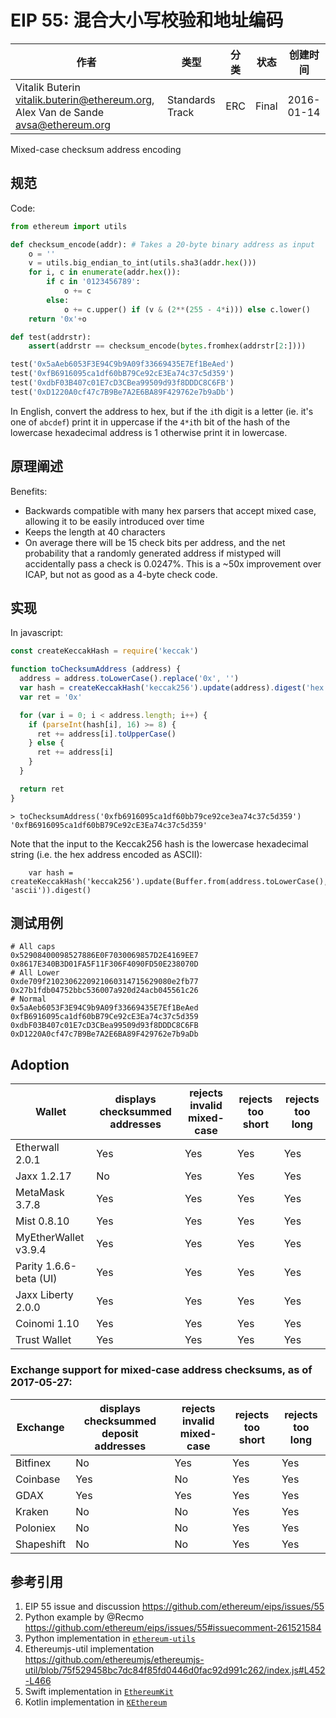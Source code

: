# EIP 55: 混合大小写校验和地址编码

| 作者 | 类型 | 分类 | 状态 |  创建时间 |
| --- | --- | --- | --- | --- |
| Vitalik Buterin <vitalik.buterin@ethereum.org>, Alex Van de Sande <avsa@ethereum.org>| Standards Track|ERC|Final|2016-01-14|

 Mixed-case checksum address encoding

## 规范

Code:

``` python
from ethereum import utils

def checksum_encode(addr): # Takes a 20-byte binary address as input
    o = ''
    v = utils.big_endian_to_int(utils.sha3(addr.hex()))
    for i, c in enumerate(addr.hex()):
        if c in '0123456789':
            o += c
        else:
            o += c.upper() if (v & (2**(255 - 4*i))) else c.lower()
    return '0x'+o

def test(addrstr):
    assert(addrstr == checksum_encode(bytes.fromhex(addrstr[2:])))

test('0x5aAeb6053F3E94C9b9A09f33669435E7Ef1BeAed')
test('0xfB6916095ca1df60bB79Ce92cE3Ea74c37c5d359')
test('0xdbF03B407c01E7cD3CBea99509d93f8DDDC8C6FB')
test('0xD1220A0cf47c7B9Be7A2E6BA89F429762e7b9aDb')

```

In English, convert the address to hex, but if the `i`th digit is a letter (ie. it's one of `abcdef`) print it in uppercase if the `4*i`th bit of the hash of the lowercase hexadecimal address is 1 otherwise print it in lowercase.

## 原理阐述

Benefits:
- Backwards compatible with many hex parsers that accept mixed case, allowing it to be easily introduced over time
- Keeps the length at 40 characters
- On average there will be 15 check bits per address, and the net probability that a randomly generated address if mistyped will accidentally pass a check is 0.0247%. This is a ~50x improvement over ICAP, but not as good as a 4-byte check code.

## 实现

In javascript:

```js
const createKeccakHash = require('keccak')

function toChecksumAddress (address) {
  address = address.toLowerCase().replace('0x', '')
  var hash = createKeccakHash('keccak256').update(address).digest('hex')
  var ret = '0x'

  for (var i = 0; i < address.length; i++) {
    if (parseInt(hash[i], 16) >= 8) {
      ret += address[i].toUpperCase()
    } else {
      ret += address[i]
    }
  }

  return ret
}
```

```
> toChecksumAddress('0xfb6916095ca1df60bb79ce92ce3ea74c37c5d359')
'0xfB6916095ca1df60bB79Ce92cE3Ea74c37c5d359'
```

Note that the input to the Keccak256 hash is the lowercase hexadecimal string (i.e. the hex address encoded as ASCII):

```
    var hash = createKeccakHash('keccak256').update(Buffer.from(address.toLowerCase(), 'ascii')).digest()
```

## 测试用例

```
# All caps
0x52908400098527886E0F7030069857D2E4169EE7
0x8617E340B3D01FA5F11F306F4090FD50E238070D
# All Lower
0xde709f2102306220921060314715629080e2fb77
0x27b1fdb04752bbc536007a920d24acb045561c26
# Normal
0x5aAeb6053F3E94C9b9A09f33669435E7Ef1BeAed
0xfB6916095ca1df60bB79Ce92cE3Ea74c37c5d359
0xdbF03B407c01E7cD3CBea99509d93f8DDDC8C6FB
0xD1220A0cf47c7B9Be7A2E6BA89F429762e7b9aDb
```

## Adoption

| Wallet                   | displays checksummed addresses | rejects invalid mixed-case | rejects too short | rejects too long |
|--------------------------|--------------------------------|----------------------------|-------------------|------------------|
| Etherwall 2.0.1          | Yes                            | Yes                        | Yes               | Yes              |
| Jaxx 1.2.17              | No                             | Yes                        | Yes               | Yes              |
| MetaMask 3.7.8           | Yes                            | Yes                        | Yes               | Yes              |
| Mist 0.8.10              | Yes                            | Yes                        | Yes               | Yes              |
| MyEtherWallet v3.9.4     | Yes                            | Yes                        | Yes               | Yes              |
| Parity 1.6.6-beta (UI)   | Yes                            | Yes                        | Yes               | Yes              |
| Jaxx Liberty 2.0.0       | Yes                            | Yes                        | Yes               | Yes              |
| Coinomi 1.10             | Yes                            | Yes                        | Yes               | Yes              |
| Trust Wallet             | Yes                            | Yes                        | Yes               | Yes              |

### Exchange support for mixed-case address checksums, as of 2017-05-27:

| Exchange     | displays checksummed deposit addresses | rejects invalid mixed-case | rejects too short | rejects too long |
|--------------|----------------------------------------|----------------------------|-------------------|------------------|
| Bitfinex     | No                                     | Yes                        | Yes               | Yes              |
| Coinbase     | Yes                                    | No                         | Yes               | Yes              |
| GDAX         | Yes                                    | Yes                        | Yes               | Yes              |
| Kraken       | No                                     | No                         | Yes               | Yes              |
| Poloniex     | No                                     | No                         | Yes               | Yes              |
| Shapeshift   | No                                     | No                         | Yes               | Yes              |

## 参考引用

1. EIP 55 issue and discussion https://github.com/ethereum/eips/issues/55
2. Python example by @Recmo https://github.com/ethereum/eips/issues/55#issuecomment-261521584
3. Python implementation in [`ethereum-utils`](https://github.com/pipermerriam/ethereum-utils#to_checksum_addressvalue---text)
4. Ethereumjs-util implementation https://github.com/ethereumjs/ethereumjs-util/blob/75f529458bc7dc84f85fd0446d0fac92d991c262/index.js#L452-L466
5. Swift implementation in [`EthereumKit`](https://github.com/yuzushioh/EthereumKit/blob/master/EthereumKit/Helper/EIP55.swift)
6. Kotlin implementation in [`KEthereum`](https://github.com/walleth/kethereum/tree/master/erc55)
